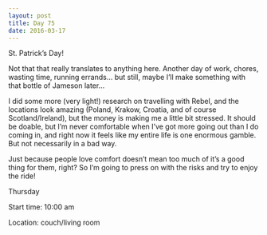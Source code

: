 ```yaml
---
layout: post
title: Day 75
date: 2016-03-17
---
```


St. Patrick’s Day! 

Not that that really translates to anything here. Another day of work, chores, wasting time, running errands… but still, maybe I’ll make something with that bottle of Jameson later… 

I did some more (very light!) research on travelling with Rebel, and the locations look amazing (Poland, Krakow, Croatia, and of course Scotland/Ireland), but the money is making me a little bit stressed. It should be doable, but I’m never comfortable when I’ve got more going out than I do coming in, and right now it feels like my entire life is one enormous gamble. But not necessarily in a bad way. 

Just because people love comfort doesn’t mean too much of it’s a good thing for them, right? So I’m going to press on with the risks and try to enjoy the ride!


Thursday

Start time: 10:00 am

Location: couch/living room
